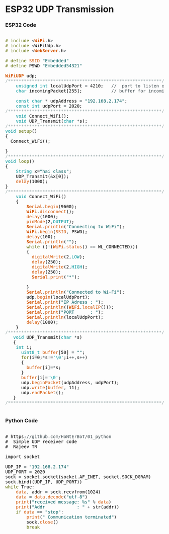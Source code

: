 # ESP32 UDP Transmission


### ESP32 Code

<pre>

<font color="#5e6d03"># include</font> <font color="#434f54">&lt;</font><b><font color="#d35400">WiFi</font></b><font color="#434f54">.</font><font color="#000000">h</font><font color="#434f54">&gt;</font>
<font color="#5e6d03"># include</font> <font color="#434f54">&lt;</font><font color="#000000">WiFiUdp</font><font color="#434f54">.</font><font color="#000000">h</font><font color="#434f54">&gt;</font>
<font color="#5e6d03"># include</font> <font color="#434f54">&lt;</font><b><font color="#d35400">WebServer</font></b><font color="#434f54">.</font><font color="#000000">h</font><font color="#434f54">&gt;</font>

<font color="#5e6d03"># define</font> <font color="#d35400">SSID</font> <font color="#005c5f">&#34;Embedded&#34;</font>
<font color="#5e6d03"># define</font> <font color="#000000">PSWD</font> <font color="#005c5f">&#34;Embedded54321&#34;</font>

<b><font color="#d35400">WiFiUDP</font></b> <font color="#000000">udp</font><font color="#000000">;</font>
<font color="#95a5a6">&#47;**********************************************************&#47;</font>
 &nbsp;&nbsp;&nbsp;<font color="#00979c">unsigned</font> <font color="#00979c">int</font> <font color="#000000">localUdpPort</font> <font color="#434f54">=</font> <font color="#000000">4210</font><font color="#000000">;</font> &nbsp;&nbsp;<font color="#434f54">&#47;&#47; &nbsp;port to listen on</font>
 &nbsp;&nbsp;&nbsp;<font color="#00979c">char</font> <font color="#000000">incomingPacket</font><font color="#000000">[</font><font color="#000000">255</font><font color="#000000">]</font><font color="#000000">;</font> &nbsp;&nbsp;&nbsp;&nbsp;&nbsp;&nbsp;&nbsp;&nbsp;&nbsp;&nbsp;<font color="#434f54">&#47;&#47; buffer for incoming packets &nbsp;&nbsp;</font>

 &nbsp;&nbsp;&nbsp;<font color="#00979c">const</font> <font color="#00979c">char</font> <font color="#434f54">*</font> <font color="#000000">udpAddress</font> <font color="#434f54">=</font> <font color="#005c5f">&#34;192.168.2.174&#34;</font><font color="#000000">;</font>
 &nbsp;&nbsp;&nbsp;<font color="#00979c">const</font> <font color="#00979c">int</font> <font color="#000000">udpPort</font> <font color="#434f54">=</font> <font color="#000000">2020</font><font color="#000000">;</font> &nbsp;
<font color="#95a5a6">&#47;**********************************************************&#47;</font>
 &nbsp;&nbsp;&nbsp;<font color="#00979c">void</font> <font color="#000000">Connect_WiFi</font><font color="#000000">(</font><font color="#000000">)</font><font color="#000000">;</font>
 &nbsp;&nbsp;&nbsp;<font color="#00979c">void</font> <font color="#000000">UDP_Transmit</font><font color="#000000">(</font><font color="#00979c">char</font> <font color="#434f54">*</font><font color="#000000">s</font><font color="#000000">)</font><font color="#000000">;</font>
<font color="#95a5a6">&#47;**********************************************************&#47;</font>
<font color="#00979c">void</font> <font color="#5e6d03">setup</font><font color="#000000">(</font><font color="#000000">)</font>
<font color="#000000">{</font>
 &nbsp;<font color="#000000">Connect_WiFi</font><font color="#000000">(</font><font color="#000000">)</font><font color="#000000">;</font>

<font color="#000000">}</font>
<font color="#95a5a6">&#47;**********************************************************&#47;</font>
<font color="#00979c">void</font> <font color="#5e6d03">loop</font><font color="#000000">(</font><font color="#000000">)</font>
<font color="#000000">{</font>
 &nbsp;&nbsp;&nbsp;<font color="#00979c">String</font> <font color="#000000">x</font><font color="#434f54">=</font><font color="#005c5f">&#34;hai class&#34;</font><font color="#000000">;</font>
 &nbsp;&nbsp;&nbsp;<font color="#000000">UDP_Transmit</font><font color="#000000">(</font><font color="#434f54">&amp;</font><font color="#000000">x</font><font color="#000000">[</font><font color="#000000">0</font><font color="#000000">]</font><font color="#000000">)</font><font color="#000000">;</font>
 &nbsp;&nbsp;&nbsp;<font color="#d35400">delay</font><font color="#000000">(</font><font color="#000000">1000</font><font color="#000000">)</font><font color="#000000">;</font>
<font color="#000000">}</font>
<font color="#95a5a6">&#47;**********************************************************&#47;</font>
 &nbsp;&nbsp;&nbsp;<font color="#00979c">void</font> <font color="#000000">Connect_WiFi</font><font color="#000000">(</font><font color="#000000">)</font>
 &nbsp;&nbsp;&nbsp;<font color="#000000">{</font>
 &nbsp;&nbsp;&nbsp;&nbsp;&nbsp;&nbsp;&nbsp;<b><font color="#d35400">Serial</font></b><font color="#434f54">.</font><font color="#d35400">begin</font><font color="#000000">(</font><font color="#000000">9600</font><font color="#000000">)</font><font color="#000000">;</font>
 &nbsp;&nbsp;&nbsp;&nbsp;&nbsp;&nbsp;&nbsp;<b><font color="#d35400">WiFi</font></b><font color="#434f54">.</font><font color="#d35400">disconnect</font><font color="#000000">(</font><font color="#000000">)</font><font color="#000000">;</font>
 &nbsp;&nbsp;&nbsp;&nbsp;&nbsp;&nbsp;&nbsp;<font color="#d35400">delay</font><font color="#000000">(</font><font color="#000000">1000</font><font color="#000000">)</font><font color="#000000">;</font>
 &nbsp;&nbsp;&nbsp;&nbsp;&nbsp;&nbsp;&nbsp;<font color="#d35400">pinMode</font><font color="#000000">(</font><font color="#000000">2</font><font color="#434f54">,</font><font color="#00979c">OUTPUT</font><font color="#000000">)</font><font color="#000000">;</font>
 &nbsp;&nbsp;&nbsp;&nbsp;&nbsp;&nbsp;&nbsp;<b><font color="#d35400">Serial</font></b><font color="#434f54">.</font><font color="#d35400">println</font><font color="#000000">(</font><font color="#005c5f">&#34;Connecting to WiFi&#34;</font><font color="#000000">)</font><font color="#000000">;</font>
 &nbsp;&nbsp;&nbsp;&nbsp;&nbsp;&nbsp;&nbsp;<b><font color="#d35400">WiFi</font></b><font color="#434f54">.</font><font color="#d35400">begin</font><font color="#000000">(</font><font color="#d35400">SSID</font><font color="#434f54">,</font> <font color="#000000">PSWD</font><font color="#000000">)</font><font color="#000000">;</font>
 &nbsp;&nbsp;&nbsp;&nbsp;&nbsp;&nbsp;&nbsp;<font color="#d35400">delay</font><font color="#000000">(</font><font color="#000000">100</font><font color="#000000">)</font><font color="#000000">;</font>
 &nbsp;&nbsp;&nbsp;&nbsp;&nbsp;&nbsp;&nbsp;<b><font color="#d35400">Serial</font></b><font color="#434f54">.</font><font color="#d35400">println</font><font color="#000000">(</font><font color="#005c5f">&#34;&#34;</font><font color="#000000">)</font><font color="#000000">;</font>
 &nbsp;&nbsp;&nbsp;&nbsp;&nbsp;&nbsp;&nbsp;<font color="#5e6d03">while</font> <font color="#000000">(</font><font color="#000000">(</font><font color="#434f54">!</font><font color="#000000">(</font><b><font color="#d35400">WiFi</font></b><font color="#434f54">.</font><font color="#d35400">status</font><font color="#000000">(</font><font color="#000000">)</font> <font color="#434f54">==</font> <font color="#000000">WL_CONNECTED</font><font color="#000000">)</font><font color="#000000">)</font><font color="#000000">)</font>
 &nbsp;&nbsp;&nbsp;&nbsp;&nbsp;&nbsp;&nbsp;<font color="#000000">{</font>
 &nbsp;&nbsp;&nbsp;&nbsp;&nbsp;&nbsp;&nbsp;&nbsp;&nbsp;<font color="#d35400">digitalWrite</font><font color="#000000">(</font><font color="#000000">2</font><font color="#434f54">,</font><font color="#00979c">LOW</font><font color="#000000">)</font><font color="#000000">;</font>
 &nbsp;&nbsp;&nbsp;&nbsp;&nbsp;&nbsp;&nbsp;&nbsp;&nbsp;<font color="#d35400">delay</font><font color="#000000">(</font><font color="#000000">250</font><font color="#000000">)</font><font color="#000000">;</font>
 &nbsp;&nbsp;&nbsp;&nbsp;&nbsp;&nbsp;&nbsp;&nbsp;&nbsp;<font color="#d35400">digitalWrite</font><font color="#000000">(</font><font color="#000000">2</font><font color="#434f54">,</font><font color="#00979c">HIGH</font><font color="#000000">)</font><font color="#000000">;</font>
 &nbsp;&nbsp;&nbsp;&nbsp;&nbsp;&nbsp;&nbsp;&nbsp;&nbsp;<font color="#d35400">delay</font><font color="#000000">(</font><font color="#000000">250</font><font color="#000000">)</font><font color="#000000">;</font>
 &nbsp;&nbsp;&nbsp;&nbsp;&nbsp;&nbsp;&nbsp;&nbsp;&nbsp;<b><font color="#d35400">Serial</font></b><font color="#434f54">.</font><font color="#d35400">print</font><font color="#000000">(</font><font color="#005c5f">&#34;*&#34;</font><font color="#000000">)</font><font color="#000000">;</font>

 &nbsp;&nbsp;&nbsp;&nbsp;&nbsp;&nbsp;&nbsp;<font color="#000000">}</font>
 &nbsp;&nbsp;&nbsp;&nbsp;&nbsp;&nbsp;&nbsp;<b><font color="#d35400">Serial</font></b><font color="#434f54">.</font><font color="#d35400">println</font><font color="#000000">(</font><font color="#005c5f">&#34;Connected to Wi-Fi&#34;</font><font color="#000000">)</font><font color="#000000">;</font>
 &nbsp;&nbsp;&nbsp;&nbsp;&nbsp;&nbsp;&nbsp;<font color="#000000">udp</font><font color="#434f54">.</font><font color="#d35400">begin</font><font color="#000000">(</font><font color="#000000">localUdpPort</font><font color="#000000">)</font><font color="#000000">;</font>
 &nbsp;&nbsp;&nbsp;&nbsp;&nbsp;&nbsp;&nbsp;<b><font color="#d35400">Serial</font></b><font color="#434f54">.</font><font color="#d35400">print</font><font color="#000000">(</font><font color="#005c5f">&#34;IP Adress : &#34;</font><font color="#000000">)</font><font color="#000000">;</font>
 &nbsp;&nbsp;&nbsp;&nbsp;&nbsp;&nbsp;&nbsp;<b><font color="#d35400">Serial</font></b><font color="#434f54">.</font><font color="#d35400">println</font><font color="#000000">(</font><font color="#000000">(</font><b><font color="#d35400">WiFi</font></b><font color="#434f54">.</font><font color="#d35400">localIP</font><font color="#000000">(</font><font color="#000000">)</font><font color="#000000">)</font><font color="#000000">)</font><font color="#000000">;</font>
 &nbsp;&nbsp;&nbsp;&nbsp;&nbsp;&nbsp;&nbsp;<b><font color="#d35400">Serial</font></b><font color="#434f54">.</font><font color="#d35400">print</font><font color="#000000">(</font><font color="#005c5f">&#34;PORT &nbsp;&nbsp;&nbsp;&nbsp;&nbsp;: &#34;</font><font color="#000000">)</font><font color="#000000">;</font>
 &nbsp;&nbsp;&nbsp;&nbsp;&nbsp;&nbsp;&nbsp;<b><font color="#d35400">Serial</font></b><font color="#434f54">.</font><font color="#d35400">println</font><font color="#000000">(</font><font color="#000000">localUdpPort</font><font color="#000000">)</font><font color="#000000">;</font>
 &nbsp;&nbsp;&nbsp;&nbsp;&nbsp;&nbsp;&nbsp;<font color="#d35400">delay</font><font color="#000000">(</font><font color="#000000">1000</font><font color="#000000">)</font><font color="#000000">;</font>
 &nbsp;&nbsp;&nbsp;<font color="#000000">}</font>
<font color="#95a5a6">&#47;**********************************************************&#47;</font>
 &nbsp;&nbsp;<font color="#00979c">void</font> <font color="#000000">UDP_Transmit</font><font color="#000000">(</font><font color="#00979c">char</font> <font color="#434f54">*</font><font color="#000000">s</font><font color="#000000">)</font>
 &nbsp;&nbsp;<font color="#000000">{</font>
 &nbsp;&nbsp;&nbsp;<font color="#00979c">int</font> <font color="#000000">i</font><font color="#000000">;</font>
 &nbsp;&nbsp;&nbsp;&nbsp;&nbsp;<font color="#00979c">uint8_t</font> <font color="#d35400">buffer</font><font color="#000000">[</font><font color="#000000">50</font><font color="#000000">]</font> <font color="#434f54">=</font> <font color="#005c5f">&#34;&#34;</font><font color="#000000">;</font>
 &nbsp;&nbsp;&nbsp;&nbsp;&nbsp;<font color="#5e6d03">for</font><font color="#000000">(</font><font color="#000000">i</font><font color="#434f54">=</font><font color="#000000">0</font><font color="#000000">;</font><font color="#434f54">*</font><font color="#000000">s</font><font color="#434f54">!=</font><font color="#00979c">&#39;\0&#39;</font><font color="#000000">;</font><font color="#000000">i</font><font color="#434f54">++</font><font color="#434f54">,</font><font color="#000000">s</font><font color="#434f54">++</font><font color="#000000">)</font>
 &nbsp;&nbsp;&nbsp;&nbsp;&nbsp;<font color="#000000">{</font>
 &nbsp;&nbsp;&nbsp;&nbsp;&nbsp;&nbsp;&nbsp;<font color="#d35400">buffer</font><font color="#000000">[</font><font color="#000000">i</font><font color="#000000">]</font><font color="#434f54">=</font><font color="#434f54">*</font><font color="#000000">s</font><font color="#000000">;</font>
 &nbsp;&nbsp;&nbsp;&nbsp;&nbsp;<font color="#000000">}</font>
 &nbsp;&nbsp;&nbsp;&nbsp;&nbsp;<font color="#d35400">buffer</font><font color="#000000">[</font><font color="#000000">i</font><font color="#000000">]</font><font color="#434f54">=</font><font color="#00979c">&#39;\0&#39;</font><font color="#000000">;</font>
 &nbsp;&nbsp;&nbsp;&nbsp;&nbsp;<font color="#000000">udp</font><font color="#434f54">.</font><font color="#d35400">beginPacket</font><font color="#000000">(</font><font color="#000000">udpAddress</font><font color="#434f54">,</font> <font color="#000000">udpPort</font><font color="#000000">)</font><font color="#000000">;</font>
 &nbsp;&nbsp;&nbsp;&nbsp;&nbsp;<font color="#000000">udp</font><font color="#434f54">.</font><font color="#d35400">write</font><font color="#000000">(</font><font color="#d35400">buffer</font><font color="#434f54">,</font> <font color="#000000">11</font><font color="#000000">)</font><font color="#000000">;</font>
 &nbsp;&nbsp;&nbsp;&nbsp;&nbsp;<font color="#000000">udp</font><font color="#434f54">.</font><font color="#d35400">endPacket</font><font color="#000000">(</font><font color="#000000">)</font><font color="#000000">;</font>
 &nbsp;&nbsp;<font color="#000000">}</font>
<font color="#95a5a6">&#47;**********************************************************&#47;</font>

</pre>


### Python Code

<pre>

<font color="#000000">#</font> <font color="#000000">https</font><font color="#434f54">:</font><font color="#434f54">&#47;&#47;github.com&#47;HoNtErBoT&#47;01_python</font>
<font color="#000000">#</font> &nbsp;<font color="#000000">Simple</font> <font color="#000000">UDP</font> <font color="#000000">receiver</font> <font color="#000000">code</font>
<font color="#000000">#</font> &nbsp;<font color="#000000">Rajeev</font> <font color="#000000">TR</font>

<font color="#000000">import</font> <font color="#000000">socket</font> &nbsp;&nbsp;&nbsp;&nbsp;&nbsp;&nbsp;&nbsp;&nbsp;&nbsp;&nbsp;&nbsp;&nbsp;&nbsp;&nbsp;&nbsp;&nbsp;&nbsp;&nbsp;&nbsp;&nbsp;&nbsp;&nbsp;&nbsp;&nbsp;&nbsp;&nbsp;&nbsp;&nbsp;&nbsp;&nbsp;&nbsp;&nbsp;&nbsp;&nbsp;&nbsp;&nbsp;&nbsp;&nbsp;&nbsp;&nbsp;&nbsp;&nbsp;&nbsp;&nbsp;&nbsp;&nbsp;<font color="#000000">#</font> <font color="#000000">import</font> <font color="#000000">socket</font>

<font color="#000000">UDP_IP</font> <font color="#434f54">=</font> <font color="#005c5f">&#34;192.168.2.174&#34;</font> &nbsp;&nbsp;&nbsp;&nbsp;&nbsp;&nbsp;&nbsp;&nbsp;&nbsp;&nbsp;&nbsp;&nbsp;&nbsp;&nbsp;&nbsp;&nbsp;&nbsp;&nbsp;&nbsp;&nbsp;&nbsp;&nbsp;&nbsp;&nbsp;&nbsp;&nbsp;&nbsp;&nbsp;&nbsp;&nbsp;&nbsp;&nbsp;&nbsp;&nbsp;&nbsp;&nbsp;&nbsp;<font color="#000000">#</font> <font color="#000000">Set</font> <font color="#000000">our</font> <font color="#000000">IP</font> <font color="#000000">address</font>
<font color="#000000">UDP_PORT</font> <font color="#434f54">=</font> <font color="#000000">2020</font> &nbsp;&nbsp;&nbsp;&nbsp;&nbsp;&nbsp;&nbsp;&nbsp;&nbsp;&nbsp;&nbsp;&nbsp;&nbsp;&nbsp;&nbsp;&nbsp;&nbsp;&nbsp;&nbsp;&nbsp;&nbsp;&nbsp;&nbsp;&nbsp;&nbsp;&nbsp;&nbsp;&nbsp;&nbsp;&nbsp;&nbsp;&nbsp;&nbsp;&nbsp;&nbsp;&nbsp;&nbsp;&nbsp;&nbsp;&nbsp;&nbsp;&nbsp;&nbsp;&nbsp;<font color="#000000">#</font> <font color="#000000">Set</font> <font color="#000000">PORT</font> <font color="#000000">number</font>
<font color="#000000">sock</font> <font color="#434f54">=</font> <font color="#000000">socket</font><font color="#434f54">.</font><font color="#000000">socket</font><font color="#000000">(</font><font color="#000000">socket</font><font color="#434f54">.</font><font color="#000000">AF_INET</font><font color="#434f54">,</font> <font color="#000000">socket</font><font color="#434f54">.</font><font color="#000000">SOCK_DGRAM</font><font color="#000000">)</font> &nbsp;&nbsp;&nbsp;&nbsp;<font color="#000000">#</font> <font color="#000000">UDP</font>
<font color="#000000">sock</font><font color="#434f54">.</font><font color="#000000">bind</font><font color="#000000">(</font><font color="#000000">(</font><font color="#000000">UDP_IP</font><font color="#434f54">,</font> <font color="#000000">UDP_PORT</font><font color="#000000">)</font><font color="#000000">)</font> &nbsp;&nbsp;&nbsp;&nbsp;&nbsp;&nbsp;&nbsp;&nbsp;&nbsp;&nbsp;&nbsp;&nbsp;&nbsp;&nbsp;&nbsp;&nbsp;&nbsp;&nbsp;&nbsp;&nbsp;&nbsp;&nbsp;&nbsp;&nbsp;&nbsp;&nbsp;&nbsp;&nbsp;&nbsp;&nbsp;<font color="#000000">#</font> <font color="#000000">Initialize</font> <font color="#000000">UDP</font> <font color="#000000">socket</font>
<font color="#5e6d03">while</font> <font color="#000000">True</font><font color="#434f54">:</font> &nbsp;&nbsp;&nbsp;&nbsp;&nbsp;&nbsp;&nbsp;&nbsp;&nbsp;&nbsp;&nbsp;&nbsp;&nbsp;&nbsp;&nbsp;&nbsp;&nbsp;&nbsp;&nbsp;&nbsp;&nbsp;&nbsp;&nbsp;&nbsp;&nbsp;&nbsp;&nbsp;&nbsp;&nbsp;&nbsp;&nbsp;&nbsp;&nbsp;&nbsp;&nbsp;&nbsp;&nbsp;&nbsp;&nbsp;&nbsp;&nbsp;&nbsp;&nbsp;&nbsp;&nbsp;&nbsp;&nbsp;&nbsp;<font color="#000000">#</font> <font color="#000000">Start</font> <font color="#000000">infinite</font> <font color="#5e6d03">loop</font>
 &nbsp;&nbsp;&nbsp;<font color="#d35400">data</font><font color="#434f54">,</font> <font color="#000000">addr</font> <font color="#434f54">=</font> <font color="#000000">sock</font><font color="#434f54">.</font><font color="#000000">recvfrom</font><font color="#000000">(</font><font color="#000000">1024</font><font color="#000000">)</font> &nbsp;&nbsp;&nbsp;&nbsp;&nbsp;&nbsp;&nbsp;&nbsp;&nbsp;&nbsp;&nbsp;&nbsp;&nbsp;&nbsp;&nbsp;&nbsp;&nbsp;&nbsp;&nbsp;&nbsp;&nbsp;&nbsp;&nbsp;<font color="#000000">#</font> <font color="#d35400">buffer</font> <font color="#d35400">size</font> <font color="#000000">is</font> <font color="#000000">1024</font> <font color="#000000">bytes</font>
 &nbsp;&nbsp;&nbsp;<font color="#d35400">data</font> <font color="#434f54">=</font> <font color="#d35400">data</font><font color="#434f54">.</font><font color="#d35400">decode</font><font color="#000000">(</font><font color="#005c5f">&#34;utf-8&#34;</font><font color="#000000">)</font> &nbsp;&nbsp;&nbsp;&nbsp;&nbsp;&nbsp;&nbsp;&nbsp;&nbsp;&nbsp;&nbsp;&nbsp;&nbsp;&nbsp;&nbsp;&nbsp;&nbsp;&nbsp;&nbsp;&nbsp;&nbsp;&nbsp;&nbsp;&nbsp;&nbsp;&nbsp;&nbsp;&nbsp;<font color="#000000">#</font> <font color="#000000">Decode</font> <font color="#000000">received</font> <font color="#d35400">data</font>
 &nbsp;&nbsp;&nbsp;<font color="#d35400">print</font><font color="#000000">(</font><font color="#005c5f">&#34;received message: %s&#34;</font> <font color="#434f54">%</font> <font color="#d35400">data</font><font color="#000000">)</font> &nbsp;&nbsp;&nbsp;&nbsp;&nbsp;&nbsp;&nbsp;&nbsp;&nbsp;&nbsp;&nbsp;&nbsp;&nbsp;&nbsp;&nbsp;&nbsp;&nbsp;&nbsp;&nbsp;<font color="#000000">#</font> <font color="#000000">Print</font> <font color="#000000">Message</font>
 &nbsp;&nbsp;&nbsp;<font color="#d35400">print</font><font color="#000000">(</font><font color="#005c5f">&#34;Addr &nbsp;&nbsp;&nbsp;&nbsp;&nbsp;&nbsp;&nbsp;&nbsp;&nbsp;&nbsp;&nbsp;: &#34;</font> <font color="#434f54">+</font> <font color="#000000">str</font><font color="#000000">(</font><font color="#000000">addr</font><font color="#000000">)</font><font color="#000000">)</font>
 &nbsp;&nbsp;&nbsp;<font color="#5e6d03">if</font> <font color="#d35400">data</font> <font color="#434f54">==</font> <font color="#005c5f">&#34;stop&#34;</font><font color="#434f54">:</font> &nbsp;&nbsp;&nbsp;&nbsp;&nbsp;&nbsp;&nbsp;&nbsp;&nbsp;&nbsp;&nbsp;&nbsp;&nbsp;&nbsp;&nbsp;&nbsp;&nbsp;&nbsp;&nbsp;&nbsp;&nbsp;&nbsp;&nbsp;&nbsp;&nbsp;&nbsp;&nbsp;&nbsp;&nbsp;&nbsp;&nbsp;&nbsp;&nbsp;&nbsp;&nbsp;&nbsp;&nbsp;<font color="#000000">#</font> <font color="#000000">Check</font> <font color="#5e6d03">if</font> <font color="#d35400">stop</font> <font color="#000000">command</font> <font color="#000000">received</font>
 &nbsp;&nbsp;&nbsp;&nbsp;&nbsp;&nbsp;&nbsp;<font color="#d35400">print</font><font color="#000000">(</font><font color="#005c5f">&#34; Communication terminated&#34;</font><font color="#000000">)</font> &nbsp;&nbsp;&nbsp;&nbsp;&nbsp;&nbsp;&nbsp;&nbsp;&nbsp;&nbsp;&nbsp;&nbsp;&nbsp;&nbsp;&nbsp;&nbsp;&nbsp;<font color="#000000">#</font> <font color="#000000">Print</font> <font color="#000000">session</font> <font color="#000000">termination</font> <font color="#000000">message</font>
 &nbsp;&nbsp;&nbsp;&nbsp;&nbsp;&nbsp;&nbsp;<font color="#000000">sock</font><font color="#434f54">.</font><font color="#d35400">close</font><font color="#000000">(</font><font color="#000000">)</font> &nbsp;&nbsp;&nbsp;&nbsp;&nbsp;&nbsp;&nbsp;&nbsp;&nbsp;&nbsp;&nbsp;&nbsp;&nbsp;&nbsp;&nbsp;&nbsp;&nbsp;&nbsp;&nbsp;&nbsp;&nbsp;&nbsp;&nbsp;&nbsp;&nbsp;&nbsp;&nbsp;&nbsp;&nbsp;&nbsp;&nbsp;&nbsp;&nbsp;&nbsp;&nbsp;&nbsp;&nbsp;&nbsp;&nbsp;<font color="#000000">#</font> <font color="#000000">kill</font> <font color="#000000">UDP</font> <font color="#000000">communication</font>
 &nbsp;&nbsp;&nbsp;&nbsp;&nbsp;&nbsp;&nbsp;<font color="#5e6d03">break</font>

</pre>
